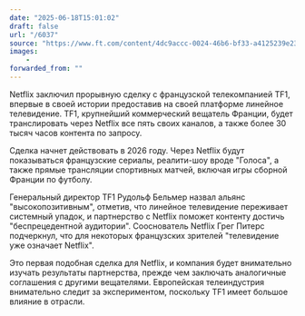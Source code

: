 ```yaml
---
date: "2025-06-18T15:01:02"
draft: false
url: "/6037"
source: "https://www.ft.com/content/4dc9accc-0024-46b6-bf33-a4125239e238"
images:
    -
forwarded_from: ""
---
```


Netflix заключил прорывную сделку с французской телекомпанией TF1, впервые в своей истории предоставив на своей платформе линейное телевидение. TF1, крупнейший коммерческий вещатель Франции, будет транслировать через Netflix все пять своих каналов, а также более 30 тысяч часов контента по запросу.

Сделка начнет действовать в 2026 году. Через Netflix будут показываться французские сериалы, реалити-шоу вроде "Голоса", а также прямые трансляции спортивных матчей, включая игры сборной Франции по футболу.

Генеральный директор TF1 Рудольф Бельмер назвал альянс "высокопозитивным", отметив, что линейное телевидение переживает системный упадок, и партнерство с Netflix поможет контенту достичь "беспрецедентной аудитории". Сооснователь Netflix Грег Питерс подчеркнул, что для некоторых французских зрителей "телевидение уже означает Netflix".

Это первая подобная сделка для Netflix, и компания будет внимательно изучать результаты партнерства, прежде чем заключать аналогичные соглашения с другими вещателями. Европейская телеиндустрия внимательно следит за экспериментом, поскольку TF1 имеет большое влияние в отрасли.
